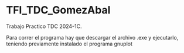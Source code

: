 # TFI_TDC_GomezAbal
 Trabajo Practico TDC 2024-1C. 
 
 Para correr el programa hay que descargar el archivo .exe y ejecutarlo, teniendo previamente instalado el programa gnuplot
